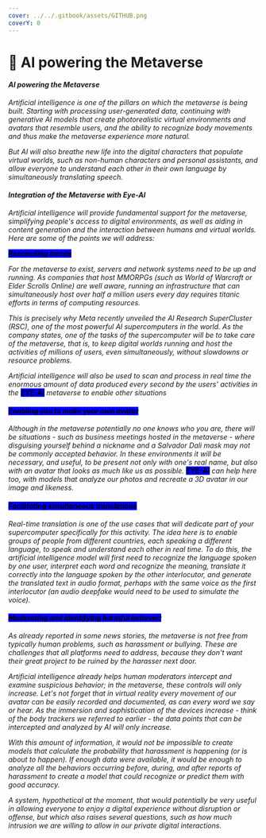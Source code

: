 ```yaml
---
cover: ../../.gitbook/assets/GITHUB.png
coverY: 0
---
```


# 🧿 AI powering the Metaverse

#### _AI powering the Metaverse_&#x20;

_Artificial intelligence is one of the pillars on which the metaverse is being built. Starting with processing user-generated data, continuing with generative AI models that create photorealistic virtual environments and avatars that resemble users, and the ability to recognize body movements and thus make the metaverse experience more natural._

_But AI will also breathe new life into the digital characters that populate virtual worlds, such as non-human characters and personal assistants, and allow everyone to understand each other in their own language by simultaneously translating speech._

#### _Integration of the Metaverse with Eye-AI_

_Artificial intelligence will provide fundamental support for the metaverse, simplifying people's access to digital environments, as well as aiding in content generation and the interaction between humans and virtual worlds. Here are some of the points we will address:_

_<mark style="background-color:blue;">**Reconciling trends**</mark>_

_For the metaverse to exist, servers and network systems need to be up and running. As companies that host MMORPGs (such as World of Warcraft or Elder Scrolls Online) are well aware, running an infrastructure that can simultaneously host over half a million users every day requires titanic efforts in terms of computing resources._

_This is precisely why Meta recently unveiled the AI Research SuperCluster (RSC), one of the most powerful AI supercomputers in the world. As the company states, one of the tasks of the supercomputer will be to take care of the metaverse, that is, to keep digital worlds running and host the activities of millions of users, even simultaneously, without slowdowns or resource problems._

_Artificial intelligence will also be used to scan and process in real time the enormous amount of data produced every second by the users' activities in the <mark style="background-color:blue;">**EYE-AI**</mark> metaverse to enable other situations_

#### _<mark style="background-color:blue;">Enabling you to make your own avatar</mark>_

_Although in the metaverse potentially no one knows who you are, there will be situations - such as business meetings hosted in the metaverse - where disguising yourself behind a nickname and a Salvador Dali mask may not be commonly accepted behavior. In these environments it will be necessary, and useful, to be present not only with one's real name, but also with an avatar that looks as much like us as possible. <mark style="background-color:blue;">**EYE-AI**</mark> can help here too, with models that analyze our photos and recreate a 3D avatar in our image and likeness._

#### _<mark style="background-color:blue;">Facilitating simultaneous translations</mark>_

_Real-time translation is one of the use cases that will dedicate part of your supercomputer specifically for this activity. The idea here is to enable groups of people from different countries, each speaking a different language, to speak and understand each other in real time. To do this, the artificial intelligence model will first need to recognize the language spoken by one user, interpret each word and recognize the meaning, translate it correctly into the language spoken by the other interlocutor, and generate the translated text in audio format, perhaps with the same voice as the first interlocutor (an audio deepfake would need to be used to simulate the voice)._

#### _<mark style="background-color:blue;">Moderating and identifying harmful behavior</mark>_

_As already reported in some news stories, the metaverse is not free from typically human problems, such as harassment or bullying. These are challenges that all platforms need to address, because they don't want their great project to be ruined by the harasser next door._

_Artificial intelligence already helps human moderators intercept and examine suspicious behavior; in the metaverse, these controls will only increase. Let's not forget that in virtual reality every movement of our avatar can be easily recorded and documented, as can every word we say or hear. As the immersion and sophistication of the devices increase - think of the body trackers we referred to earlier - the data points that can be intercepted and analyzed by AI will only increase._

_With this amount of information, it would not be impossible to create models that calculate the probability that harassment is happening (or is about to happen). If enough data were available, it would be enough to analyze all the behaviors occurring before, during, and after reports of harassment to create a model that could recognize or predict them with good accuracy._

_A system, hypothetical at the moment, that would potentially be very useful in allowing everyone to enjoy a digital experience without disruption or offense, but which also raises several questions, such as how much intrusion we are willing to allow in our private digital interactions._

_<mark style="background-color:blue;"></mark>_
